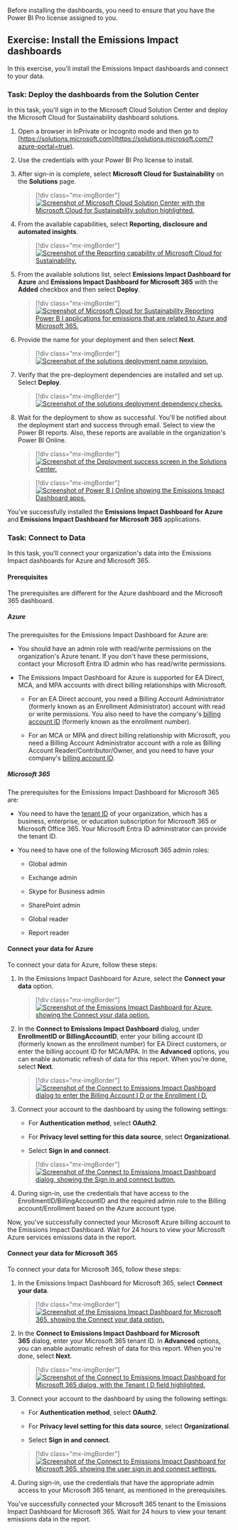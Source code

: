 Before installing the dashboards, you need to ensure that you have the Power BI Pro license assigned to you.

## Exercise: Install the Emissions Impact dashboards

In this exercise, you'll install the Emissions Impact dashboards and connect to your data.

### Task: Deploy the dashboards from the Solution Center

In this task, you'll sign in to the Microsoft Cloud Solution Center and deploy the Microsoft Cloud for Sustainability dashboard solutions.

1.  Open a browser in InPrivate or Incognito mode and then go to [https://solutions.microsoft.com](https://solutions.microsoft.com/?azure-portal=true).

1.  Use the credentials with your Power BI Pro license to install.

1.  After sign-in is complete, select **Microsoft Cloud for Sustainability** on the **Solutions** page.

	> [!div class="mx-imgBorder"]
	> [![Screenshot of Microsoft Cloud Solution Center with the Microsoft Cloud for Sustainability solution highlighted.](../media/solutions-center.png)](../media/solutions-center.png#lightbox)

1.  From the available capabilities, select **Reporting, disclosure and automated insights**.

	> [!div class="mx-imgBorder"]
	> [![Screenshot of the Reporting capability of Microsoft Cloud for Sustainability.](../media/reporting-disclosure-automated-insights.png)](../media/reporting-disclosure-automated-insights.png#lightbox)

1.  From the available solutions list, select **Emissions Impact Dashboard for Azure** and **Emissions Impact Dashboard for Microsoft 365** with the **Added** checkbox and then select **Deploy**.

	> [!div class="mx-imgBorder"]
	> [![Screenshot of Microsoft Cloud for Sustainability Reporting Power B I applications for emissions that are related to Azure and Microsoft 365.](../media/deploy.png)](../media/deploy.png#lightbox)

1.  Provide the name for your deployment and then select **Next**.

	> [!div class="mx-imgBorder"]
	> [![Screenshot of the solutions deployment name provision.](../media/deployment.png)](../media/deployment.png#lightbox)

1.  Verify that the pre-deployment dependencies are installed and set up. Select **Deploy**.

	> [!div class="mx-imgBorder"]
	> [![Screenshot of the solutions deployment dependency checks.](../media/dependency-checks.png)](../media/dependency-checks.png#lightbox)

1.  Wait for the deployment to show as successful. You'll be notified about the deployment start and success through email. Select to view the Power BI reports. Also, these reports are available in the organization's Power BI Online.

	> [!div class="mx-imgBorder"]
	> [![Screenshot of the Deployment success screen in the Solutions Center.](../media/success.png)](../media/success.png#lightbox)

	> [!div class="mx-imgBorder"]
	> [![Screenshot of Power B I Online showing the Emissions Impact Dashboard apps.](../media/apps.png)](../media/apps.png#lightbox)

You've successfully installed the **Emissions Impact Dashboard for Azure** and **Emissions Impact Dashboard for Microsoft 365** applications.

### Task: Connect to Data

In this task, you'll connect your organization's data into the Emissions Impact dashboards for Azure and Microsoft 365.

#### Prerequisites 

The prerequisites are different for the Azure dashboard and the Microsoft 365 dashboard.

##### Azure

The prerequisites for the Emissions Impact Dashboard for Azure are:

-  You should have an admin role with read/write permissions on the organization's Azure tenant. If you don't have these permissions, contact your Microsoft Entra ID admin who has read/write permissions.

-  The Emissions Impact Dashboard for Azure is supported for EA Direct, MCA, and MPA accounts with direct billing relationships with Microsoft.

    - For an EA Direct account, you need a Billing Account Administrator (formerly known as an Enrollment Administrator) account with read or write permissions. You also need to have the company's [billing account ID](/power-bi/connect-data/service-connect-to-emissions-impact-dashboard?azure-portal=true#finding-your-companys-billing-account-id) (formerly known as the enrollment number).

    - For an MCA or MPA and direct billing relationship with Microsoft, you need a Billing Account Administrator account with a role as Billing Account Reader/Contributor/Owner, and you need to have your company's [billing account ID](/power-bi/connect-data/service-connect-to-emissions-impact-dashboard?azure-portal=true#finding-your-companys-billing-account-id).

##### Microsoft 365

The prerequisites for the Emissions Impact Dashboard for Microsoft 365 are:

- You need to have the [tenant ID](/sharepoint/find-your-office-365-tenant-id/?azure-portal=true) of your organization, which has a business, enterprise, or education subscription for Microsoft 365 or Microsoft Office 365. Your Microsoft Entra ID administrator can provide the tenant ID.

- You need to have one of the following Microsoft 365 admin roles:

    -   Global admin

    -   Exchange admin

    -   Skype for Business admin

    -   SharePoint admin

    -   Global reader

    -   Report reader

#### Connect your data for Azure

To connect your data for Azure, follow these steps:

1.  In the Emissions Impact Dashboard for Azure, select the **Connect your data** option.

	> [!div class="mx-imgBorder"]
	> [![Screenshot of the Emissions Impact Dashboard for Azure, showing the Connect your data option.](../media/connect-data.png)](../media/connect-data.png#lightbox)

1.  In the **Connect to Emissions Impact Dashboard** dialog, under **EnrollmentID or BillingAccountID**, enter your billing account ID (formerly known as the enrollment number) for EA Direct customers, or enter the billing account ID for MCA/MPA. In the **Advanced** options, you can enable automatic refresh of data for this report. When you're done, select **Next**.

	> [!div class="mx-imgBorder"]
	> [![Screenshot of the Connect to Emissions Impact Dashboard dialog to enter the Billing Account I D or the Enrollment I D.](../media/parameters.png)](../media/parameters.png#lightbox)

1.  Connect your account to the dashboard by using the following settings:

	-   For **Authentication method**, select **OAuth2**.

	-   For **Privacy level setting for this data source**, select **Organizational**.

	-   Select **Sign in and connect**.

	> [!div class="mx-imgBorder"]
	> [![Screenshot of the Connect to Emissions Impact Dashboard dialog, showing the Sign in and connect button.](../media/connect.png)](../media/connect.png#lightbox)

1.  During sign-in, use the credentials that have access to the EnrollmentID/BillingAccountID and the required admin role to the Billing account/Enrollment based on the Azure account type.

Now, you've successfully connected your Microsoft Azure billing account to the Emissions Impact Dashboard. Wait for 24 hours to view your Microsoft Azure services emissions data in the report.

#### Connect your data for Microsoft 365

To connect your data for Microsoft 365, follow these steps:

1.  In the Emissions Impact Dashboard for Microsoft 365, select **Connect your data**.

	> [!div class="mx-imgBorder"]
	> [![Screenshot of the Emissions Impact Dashboard for Microsoft 365, showing the Connect your data option.](../media/data-connect.png)](../media/data-connect.png#lightbox)

1.  In the **Connect to Emissions Impact Dashboard for Microsoft 365** dialog, enter your Microsoft 365 tenant ID. In **Advanced** options, you can enable automatic refresh of data for this report. When you're done, select **Next**.

	> [!div class="mx-imgBorder"]
	> [![Screenshot of the Connect to Emissions Impact Dashboard for Microsoft 365 dialog, with the Tenant I D field highlighted.](../media/tenant.png)](../media/tenant.png#lightbox)

1.  Connect your account to the dashboard by using the following settings:

	-   For **Authentication method**, select **OAuth2**.

	-   For **Privacy level setting for this data source**, select **Organizational**.

	-   Select **Sign in and connect**.

	> [!div class="mx-imgBorder"]
	> [![Screenshot of the Connect to Emissions Impact Dashboard for Microsoft 365, showing the user sign in and connect settings.](../media/authentication-method.png)](../media/authentication-method.png#lightbox)

1.  During sign-in, use the credentials that have the appropriate admin access to your Microsoft 365 tenant, as mentioned in the prerequisites.

 You've successfully connected your Microsoft 365 tenant to the Emissions Impact Dashboard for Microsoft 365. Wait for 24 hours to view your tenant emissions data in the report.
